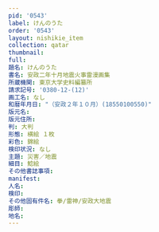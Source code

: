 ```yaml
---
pid: '0543'
label: けんのうた
order: '0543'
layout: nishikie_item
collection: qatar
thumbnail: 
full: 
題名: けんのうた
書名: 安政二年十月地震火事雷漫画集
所蔵機関: 東京大学史料編纂所
請求記号: '0380-12-(12)'
画工名: なし
和暦年月日: "（安政２年１０月）(18550100550)"
版元名: 
版元住所: 
判: 大判
形態: 横絵 １枚
彩色: 錦絵
検印状況: なし
主題: 災害／地震
細目: 鯰絵
その他書誌事項: 
manifest: 
人名: 
検印: 
その他固有件名: 拳/雷神/安政大地震
彫師: 
地名: 
---
```

